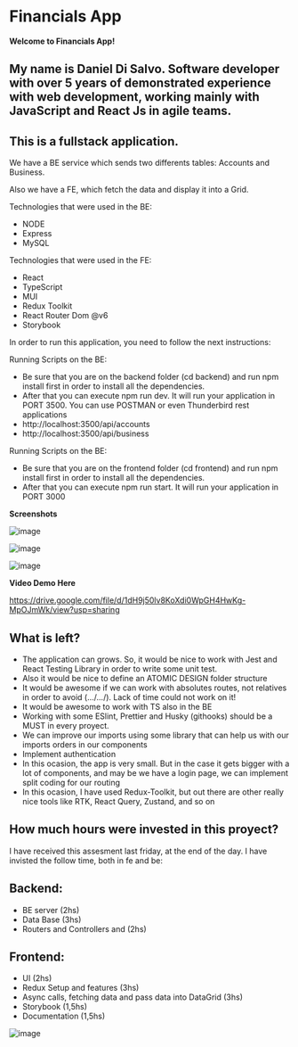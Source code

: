 # Financials App

**Welcome to Financials App!**

## My name is Daniel Di Salvo. Software developer with over 5 years of demonstrated experience with web development, working mainly with JavaScript and React Js in agile teams.

## This is a fullstack application. 

We have a BE service which sends two differents tables: Accounts and Business. 

Also we have a FE, which fetch the data and display it into a Grid. 

Technologies that were used in the BE: 

* NODE
* Express
* MySQL

Technologies that were used in the FE: 
* React
* TypeScript
* MUI
* Redux Toolkit
* React Router Dom @v6
* Storybook

In order to run this application, you need to follow the next instructions: 

Running Scripts on the BE: 
* Be sure that you are on the backend folder (cd backend) and run npm install first in order to install all the dependencies. 
* After that you can execute npm run dev. It will run your application in PORT 3500. You can use POSTMAN or even Thunderbird rest applications
* http://localhost:3500/api/accounts
* http://localhost:3500/api/business

Running Scripts on the BE: 
* Be sure that you are on the frontend folder (cd frontend) and run npm install first in order to install all the dependencies. 
* After that you can execute npm run start. It will run your application in PORT 3000

**Screenshots** 

![image](https://user-images.githubusercontent.com/30606588/226442112-2f9a86b7-2592-43d0-ab4c-6c1dd72ebdbc.png)

![image](https://user-images.githubusercontent.com/30606588/226443724-8bfd93c8-743c-4607-b746-9a9adc98209a.png)

![image](https://user-images.githubusercontent.com/30606588/226443828-c7b8fbf5-f7a1-4dca-8b92-15d3e13396d3.png)



**Video Demo Here**

https://drive.google.com/file/d/1dH9j50lv8KoXdi0WpGH4HwKg-MpOJmWk/view?usp=sharing


## What is left?

* The application can grows. So, it would be nice to work with Jest and React Testing Library in order to write some unit test. 
* Also it would be nice to define an ATOMIC DESIGN folder structure
* It would be awesome if we can work with absolutes routes, not relatives in order to avoid (.../.../). Lack of time could not work on it!
* It would be awesome to work with TS also in the BE
* Working with some ESlint, Prettier and Husky (githooks) should be a MUST in every proyect. 
* We can improve our imports using some library that can help us with our imports orders in our components
* Implement authentication
* In this ocasion, the app is very small. But in the case it gets bigger with a lot of components, and may be we have a login page, we can implement split coding for our routing
* In this ocasion, I have used Redux-Toolkit, but out there are other really nice tools like RTK, React Query, Zustand, and so on

## How much hours were invested in this proyect?
I have received this assesment last friday, at the end of the day. I have invisted the follow time, both in fe and be: 

## Backend:

* BE server (2hs)
* Data Base (3hs)
* Routers and Controllers and (2hs)

## Frontend: 

* UI (2hs)
* Redux Setup and features (3hs)
* Async calls, fetching data and pass data into DataGrid (3hs)
* Storybook (1,5hs)
* Documentation (1,5hs)

![image](https://user-images.githubusercontent.com/30606588/226444415-2e3a0bd8-7021-4fe5-b0cb-cb7fef0ddcd9.png)


